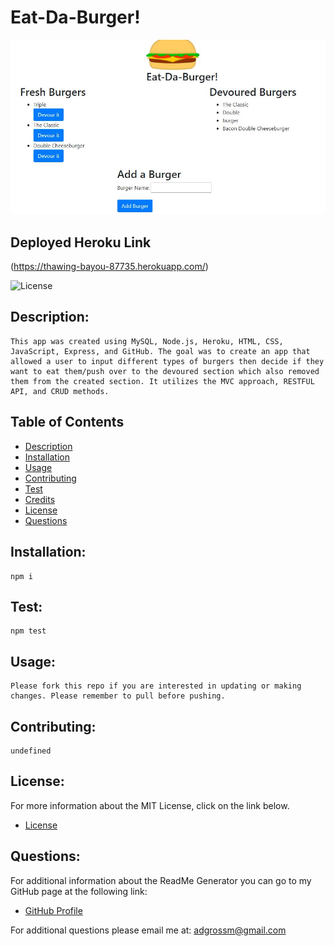 
# Eat-Da-Burger!

<img src="./public/assets/img/screenshot.JPG" alt="screenshot of Eat the burger app">

## Deployed Heroku Link 
(https://thawing-bayou-87735.herokuapp.com/)

![License](https://img.shields.io/badge/License-MIT-blue.svg "License Badge")

## Description:
    This app was created using MySQL, Node.js, Heroku, HTML, CSS, JavaScript, Express, and GitHub. The goal was to create an app that allowed a user to input different types of burgers then decide if they want to eat them/push over to the devoured section which also removed them from the created section. It utilizes the MVC approach, RESTFUL API, and CRUD methods.

## Table of Contents

- [Description](#description)
- [Installation](#installation)
- [Usage](#usage)
- [Contributing](#contributing)
- [Test](#test)
- [Credits](#credits)
- [License](#license)
- [Questions](#questions)

## Installation:
    npm i
 
## Test:
    npm test

## Usage:
    Please fork this repo if you are interested in updating or making changes. Please remember to pull before pushing. 

## Contributing:
    undefined

## License:
For more information about the MIT License, click on the link below.

- [License](https://opensource.org/licenses/MIT)

## Questions:
For additional information about the ReadMe Generator you can go to my GitHub page at the following link:

- [GitHub Profile](https://github.com/adgrossm)

For additional questions please email me at: adgrossm@gmail.com


 